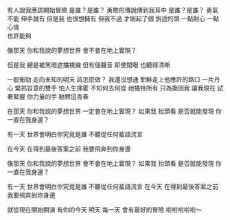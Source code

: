 有人說我應該開始冒險
是誰？是誰？
勇敢的傳說傳到我耳中
是誰？是誰？
勇氣不能 伸手就有
但是我 也很想擁有
但我不過
才剛起了個 旅途的頭
一點耐心 一點心情  
也許能夠

像那天
你和我說的夢想世界
會不會在地上實現？

但是我
總是被黑暗遮擋視線
但有個聲音 即使閉眼 也聽得清晰

一股衝勁 走向未知的明天
該怎麼做？ 我還沒想通
耶穌走上他應許的路口
一片丹心 緊抓旨意的雙手
怕人生揮霍 不知何去何從
祂犧牲所有 只為換回我
讓我現在 試著緊握
你力量的手
馳騁這青春

在那天
你和我說的夢想世界
一定會在地上實現？
如果我 抬頭看
是否就能發現
你一直在我身邊？

有一天
世界會明白你究竟是誰
不聽從任何蜚語流言

在今天
在得到最後答案之前
我要飛奔到你身邊

像那天
你和我說的夢想世界
會不會在地上實現？
如果我 抬頭看
是否就能發現
你一直在我身邊？

有一天
世界會明白你究竟是誰
不聽從任何蜚語流言
在今天
在得到最後答案之前
我要飛奔到你身邊

就從現在開始開演
有你的今天 明天 每一天
會有最好的冒險
啦啦啦啦啦～
